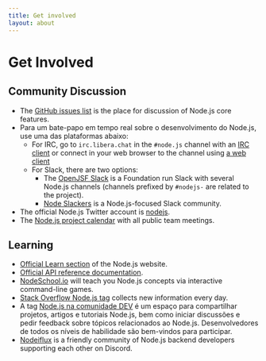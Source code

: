 ```yaml
---
title: Get involved
layout: about
---
```


# Get Involved

## Community Discussion

- The [GitHub issues list](https://github.com/nodejs/node/issues) is the place for discussion of Node.js core features.
- Para um bate-papo em tempo real sobre o desenvolvimento do Node.js, use uma das plataformas abaixo:
  - For IRC, go to `irc.libera.chat` in the `#node.js` channel with an [IRC client](https://en.wikipedia.org/wiki/Comparison_of_Internet_Relay_Chat_clients) or connect in your web browser to the channel using [a web client](https://kiwiirc.com/nextclient/)
  - For Slack, there are two options:
    - The [OpenJSF Slack](https://slack-invite.openjsf.org/) is a Foundation run Slack with several Node.js channels (channels prefixed by `#nodejs-` are related to the project).
    - [Node Slackers](https://www.nodeslackers.com/) is a Node.js-focused Slack community.
- The official Node.js Twitter account is [nodejs](https://twitter.com/nodejs).
- The [Node.js project calendar](https://nodejs.org/calendar) with all public team meetings.

## Learning

- [Official Learn section](https://nodejs.org/en/learn/) of the Node.js website.
- [Official API reference documentation](https://nodejs.org/api/).
- [NodeSchool.io](https://nodeschool.io/) will teach you Node.js concepts via interactive command-line games.
- [Stack Overflow Node.js tag](https://stackoverflow.com/questions/tagged/node.js) collects new information every day.
- A tag [Node.js na comunidade DEV](https://dev.to/t/node) é um espaço para compartilhar projetos, artigos e tutoriais Node.js, bem como iniciar discussões e pedir feedback sobre tópicos relacionados ao Node.js. Desenvolvedores de todos os níveis de habilidade são bem-vindos para participar.
- [Nodeiflux](https://discordapp.com/invite/vUsrbjd) is a friendly community of Node.js backend developers supporting each other on Discord.
